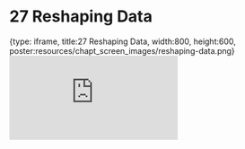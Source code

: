 # 27 Reshaping Data
 
{type: iframe, title:27 Reshaping Data, width:800, height:600, poster:resources/chapt_screen_images/reshaping-data.png}
![](https://datatrail-jhu.github.io/DataTrail_ReOrg/no_toc/reshaping-data.html)
 

 
